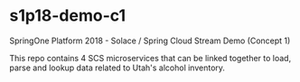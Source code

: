 # s1p18-demo-c1
SpringOne Platform 2018 - Solace / Spring Cloud Stream Demo (Concept 1)

This repo contains 4 SCS microservices that can be linked together to load, parse and lookup data related to Utah's alcohol inventory.
